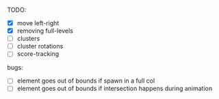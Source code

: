 TODO:

- [x] move left-right
- [x] removing full-levels
- [ ] clusters
- [ ] cluster rotations
- [ ] score-tracking

bugs:

- [ ] element goes out of bounds if spawn in a full col
- [ ] element goes out of bounds if intersection happens during animation
